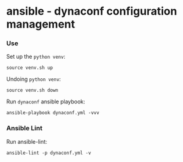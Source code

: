 # ansible - dynaconf configuration management

### Use

Set up the `python venv`:
```shell
source venv.sh up
```

Undoing `python venv`:
```shell
source venv.sh down
```

Run `dynaconf` ansible playbook:
```shell
ansible-playbook dynaconf.yml -vvv
```

### Ansible Lint

Run ansible-lint:
```shell
ansible-lint -p dynaconf.yml -v
```
